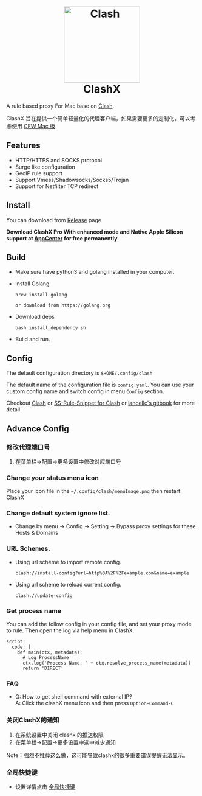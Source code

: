 <h1 align="center">
  <img src="https://github.com/Dreamacro/clash/raw/master/docs/logo.png" alt="Clash" width="200">
  <br>
  ClashX
  <br>
</h1>


A rule based proxy For Mac base on [Clash](https://github.com/Dreamacro/clash).

ClashX 旨在提供一个简单轻量化的代理客户端，如果需要更多的定制化，可以考虑使用 [CFW Mac 版](https://github.com/Fndroid/clash_for_windows_pkg/releases) 

## Features

- HTTP/HTTPS and SOCKS protocol
- Surge like configuration
- GeoIP rule support
- Support Vmess/Shadowsocks/Socks5/Trojan
- Support for Netfilter TCP redirect

## Install

You can download from [Release](https://github.com/yichengchen/clashX/releases) page

**Download ClashX Pro With enhanced mode and Native Apple Silicon support  at [AppCenter](https://install.appcenter.ms/users/clashx/apps/clashx-pro/distribution_groups/public) for free permanently.**


## Build
- Make sure have python3 and golang installed in your computer.

- Install Golang
  ```
  brew install golang

  or download from https://golang.org
  ```

- Download deps
  ```
  bash install_dependency.sh
  ```

- Build and run.

## Config


The default configuration directory is `$HOME/.config/clash`

The default name of the configuration file is `config.yaml`. You can use your custom config name and switch config in menu `Config` section.


Checkout [Clash](https://github.com/Dreamacro/clash) or [SS-Rule-Snippet for Clash](https://github.com/Hackl0us/SS-Rule-Snippet/blob/master/LAZY_RULES/clash.yaml) or [lancellc's gitbook](https://lancellc.gitbook.io/clash/) for more detail.

## Advance Config

### 修改代理端口号
1. 在菜单栏->配置->更多设置中修改对应端口号



### Change your status menu icon

  Place your icon file in the `~/.config/clash/menuImage.png`  then restart ClashX

### Change default system ignore list.

- Change by menu -> Config -> Setting -> Bypass proxy settings for these Hosts & Domains

### URL Schemes.

- Using url scheme to import remote config.

  ```
  clash://install-config?url=http%3A%2F%2Fexample.com&name=example
  ```
- Using url scheme to reload current config.

  ```
  clash://update-config
  ```

### Get process name

You can add the follow config in your config file, and set your proxy mode to rule. Then open the log via help menu in ClashX.
```
script:
  code: |
    def main(ctx, metadata):
      # Log ProcessName
      ctx.log('Process Name: ' + ctx.resolve_process_name(metadata))
      return 'DIRECT'
```

### FAQ

- Q: How to get shell command with external IP?  
  A: Click the clashX menu icon and then press `Option-Command-C`  

### 关闭ClashX的通知

1. 在系统设置中关闭 clashx 的推送权限
2. 在菜单栏->配置->更多设置中选中减少通知

Note：强烈不推荐这么做，这可能导致clashx的很多重要错误提醒无法显示。

### 全局快捷键

- 设置详情点击 [全局快捷键](Shortcuts.md)